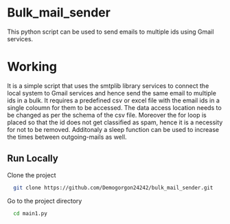 # Bulk_mail_sender
This python script can be used to send emails to multiple ids using Gmail services.

# Working 
It is a simple script that uses the smtplib library services to connect the local system to Gmail services and hence
send the same email to multiple ids in a bulk. It requires a predefined csv or excel file with the email ids in a single 
coloumn for them to be accessed. 
The data access location needs to be changed as per the schema of the csv file.
Moreover the for loop is placed so that the id does not get classified as spam, hence it is a necessity for not to be removed.
Additonaly a sleep function can be used to increase the times between outgoing-mails as well.

## Run Locally
Clone the project

```bash
  git clone https://github.com/Demogorgon24242/bulk_mail_sender.git
```

Go to the project directory

```bash
  cd main1.py
```
